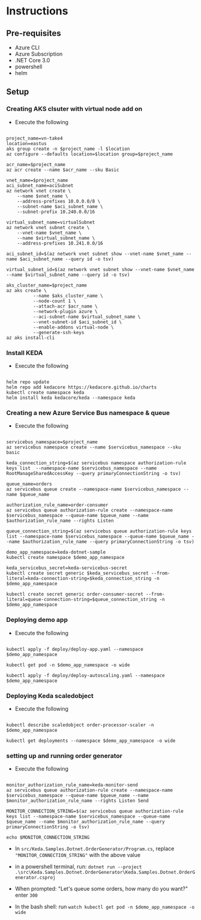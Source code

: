 # Instructions

## Pre-requisites

- Azure CLI
- Azure Subscription
- .NET Core 3.0
- powershell
- helm

## Setup

### Creating AKS clsuter with virtual node add on

* Execute the following

```cli

project_name=vn-take4
location=eastus
aks group create -n $project_name -l $location
az configure --defaults location=$location group=$project_name

acr_name=$project_name
az acr create --name $acr_name --sku Basic

vnet_name=$project_name
aci_subnet_name=aciSubnet
az network vnet create \
    --name $vnet_name \
    --address-prefixes 10.0.0.0/8 \
    --subnet-name $aci_subnet_name \
    --subnet-prefix 10.240.0.0/16

virtual_subnet_name=virtualSubnet
az network vnet subnet create \
    --vnet-name $vnet_name \
    --name $virtual_subnet_name \
    --address-prefixes 10.241.0.0/16

aci_subnet_id=$(az network vnet subnet show --vnet-name $vnet_name --name $aci_subnet_name --query id -o tsv)

virtual_subnet_id=$(az network vnet subnet show --vnet-name $vnet_name --name $virtual_subnet_name --query id -o tsv)

aks_cluster_name=$project_name
az aks create \
          --name $aks_cluster_name \
          --node-count 1 \
          --attach-acr $acr_name \
          --network-plugin azure \
          --aci-subnet-name $virtual_subnet_name \
          --vnet-subnet-id $aci_subnet_id \
          --enable-addons virtual-node \
          --generate-ssh-keys
az aks install-cli

```

### Install KEDA

* Execute the following

```cli

helm repo update
helm repo add kedacore https://kedacore.github.io/charts
kubectl create namespace keda
helm install keda kedacore/keda --namespace keda

```

### Creating a new Azure Service Bus namespace & queue

* Execute the following

```cli

servicebus_namespace=$project_name
az servicebus namespace create --name $servicebus_namespace --sku basic

keda_connection_string=$(az servicebus namespace authorization-rule keys list  --namespace-name $servicebus_namespace --name RootManageSharedAccessKey --query primaryConnectionString -o tsv)

queue_name=orders
az servicebus queue create --namespace-name $servicebus_namespace --name $queue_name

authorization_rule_name=order-consumer
az servicebus queue authorization-rule create --namespace-name $servicebus_namespace --queue-name $queue_name --name $authorization_rule_name --rights Listen

queue_connection_string=$(az servicebus queue authorization-rule keys list --namespace-name $servicebus_namespace --queue-name $queue_name --name $authorization_rule_name --query primaryConnectionString -o tsv)

demo_app_namespace=keda-dotnet-sample
kubectl create namespace $demo_app_namespace

keda_servicebus_secret=keda-servicebus-secret
kubectl create secret generic $keda_servicebus_secret --from-literal=keda-connection-string=$keda_connection_string -n $demo_app_namespace

kubectl create secret generic order-consumer-secret --from-literal=queue-connection-string=$queue_connection_string -n $demo_app_namespace

```

### Deploying demo app

* Execute the following

```cli

kubectl apply -f deploy/deploy-app.yaml --namespace $demo_app_namespace

kubectl get pod -n $demo_app_namespace -o wide

kubectl apply -f deploy/deploy-autoscaling.yaml --namespace $demo_app_namespace

```

### Deploying Keda scaledobject

* Execute the following

```cli

kubectl describe scaledobject order-processor-scaler -n $demo_app_namespace

kubectl get deployments --namespace $demo_app_namespace -o wide

```

### setting up and running order generator

* Execute the following

```cli

monitor_authorization_rule_name=keda-monitor-send
az servicebus queue authorization-rule create --namespace-name $servicebus_namespace --queue-name $queue_name --name $monitor_authorization_rule_name --rights Listen Send

MONITOR_CONNECTION_STRING=$(az servicebus queue authorization-rule keys list --namespace-name $servicebus_namespace --queue-name $queue_name --name $monitor_authorization_rule_name --query primaryConnectionString -o tsv)

echo $MONITOR_CONNECTION_STRING

```

* In `src/Keda.Samples.Dotnet.OrderGenerator/Program.cs`, replace  `"MONITOR_CONNECTION_STRING"` with the above value

* in a powershell terminal, run: `dotnet run --project .\src\Keda.Samples.Dotnet.OrderGenerator\Keda.Samples.Dotnet.OrderGenerator.csproj`

* When prompted: "Let's queue some orders, how many do you want?" enter `300` 

* In the bash shell: run `watch kubectl get pod -n $demo_app_namespace -o wide`
